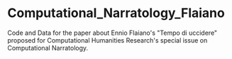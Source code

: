 # Computational_Narratology_Flaiano
Code and Data for the paper about Ennio Flaiano's "Tempo di uccidere" proposed for Computational Humanities Research's special issue on Computational Narratology.
